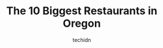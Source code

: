 ---
layout: ampstory
image: https://i0.wp.com/paketmu.com/wp-content/uploads/2023/06/higgins-0-in-oregon-1686369190.jpeg?resize=640,853
author: techidn
featured: false
description: Explore the diverse Restaurant scene in Oregon, home to an incredible selection of 10 establishments catering to every taste. Whether youre in search of iconic favorites or undiscovered tre
title: The 10 Biggest Restaurants in Oregon
cover:
   title: The 10 Biggest Restaurants in Oregon
   subtitle: RICKPATE
   background: https://paketmu.com/wp-content/uploads/2023/06/higgins-0-in-oregon-1686369190.jpeg

pages: 
 - layout: thirds
   top: <h1>#1 Local Ocean Seafoods</h1>
   bottom: "<p>Such a great place down on the bay front.  I am not a seafood lover but this place has it going on. From the time you walk in you know it is going to be good. The blood o</p>"
   background: https://paketmu.com/wp-content/uploads/2023/06/higgins-1-in-oregon-1686369191.jpeg
   backgroundblur: true
 - layout: thirds
   top: <h1>#2 Phở Oregon Restaurant</h1>
   bottom: "<p>We ate with a big party, but the service was still nice and the food service is fast! I love this place a lot, theres a lot of flavour in each bite, and its delicio</p>"
   background: https://paketmu.com/wp-content/uploads/2023/06/higgins-2-in-oregon-1686369192.jpeg
   cta:
      link: https://paketmu.com/the-10-biggest-restaurants-in-oregon/
      text: The 10 Biggest Restaurants in Oregon
 - layout: thirds
   top: <h1>#3 Junkyard Extreme Burgers and Brats</h1>
   bottom: "<p>So glad I stopped by. We went to the U of O for a tour and to the Spring football game and stayed in Junction city. I did a Google map search for food and I am so glad I </p>"
   background: https://paketmu.com/wp-content/uploads/2023/06/higgins-3-in-oregon-1686369193.jpeg
   cta:
      link: https://paketmu.com/the-10-biggest-restaurants-in-oregon/
      text: The 10 Biggest Restaurants in Oregon
 - layout: thirds
   top: <h1>#4 Higgins</h1>
   bottom: "<p>1239 SW Broadway, Portland, OR 97205, United States</p>"
   background: https://images.unsplash.com/photo-1527067829737-402993088e6b?ixlib=rb-4.0.3&ixid=MnwxMjA3fDB8MHxwaG90by1wYWdlfHx8fGVufDB8fHx8&auto=format&fit=crop&w=640&h=853&q=80
   cta:
      link: https://paketmu.com/the-10-biggest-restaurants-in-oregon/
      text: The 10 Biggest Restaurants in Oregon
 - layout: thirds
   top: <h1>#5 Novaks Hungarian Restaurant</h1>
   bottom: "<p>208 SW 2nd Ave, Albany, OR 97321, United States</p>"
   background: https://plus.unsplash.com/premium_photo-1664640458616-3c74f8cb4589?ixlib=rb-4.0.3&ixid=MnwxMjA3fDB8MHxwaG90by1wYWdlfHx8fGVufDB8fHx8&auto=format&fit=crop&w=640&h=853&q=80
   cta:
      link: https://paketmu.com/the-10-biggest-restaurants-in-oregon/
      text: The 10 Biggest Restaurants in Oregon
 - layout: thirds
   top: <h1>#6 Le Pigeon</h1>
   bottom: "<p>738 E Burnside St, Portland, OR 97214, United States</p>"
   background: https://images.unsplash.com/photo-1518640467707-6811f4a6ab73?ixlib=rb-4.0.3&ixid=MnwxMjA3fDB8MHxwaG90by1wYWdlfHx8fGVufDB8fHx8&auto=format&fit=crop&w=640&h=853&q=80
   cta:
      link: https://paketmu.com/the-10-biggest-restaurants-in-oregon/
      text: The 10 Biggest Restaurants in Oregon
 - layout: thirds
   top: <h1>#7 Cowboy Dinner Tree</h1>
   bottom: "<p>50836 E. Bay Road County Rd 4, 12 Forest Service Rd #28, Silver Lake, OR 97638, United States</p>"
   background: https://images.unsplash.com/photo-1567095761054-7a02e69e5c43?ixlib=rb-4.0.3&ixid=MnwxMjA3fDB8MHxwaG90by1wYWdlfHx8fGVufDB8fHx8&auto=format&fit=crop&w=640&h=853&q=80
   cta:
      link: https://paketmu.com/the-10-biggest-restaurants-in-oregon/
      text: The 10 Biggest Restaurants in Oregon
 - layout: thirds
   middle: Continue reading...
   background: https://images.unsplash.com/photo-1547366785-564103df7e13?ixlib=rb-4.0.3&ixid=MnwxMjA3fDB8MHxwaG90by1wYWdlfHx8fGVufDB8fHx8&auto=format&fit=crop&w=640&h=853&q=80
   cta:
      link: https://paketmu.com/the-10-biggest-restaurants-in-oregon/
      text: The 10 Biggest Restaurants in Oregon
      
---